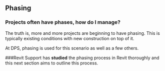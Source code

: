 ## Phasing 

### Projects often have phases, how do I manage?



The truth is, more and more projects are beginning to have phasing. This is typically existing conditions with new construction on top of it.

At DPS, phasing is used for this scenario as well as a few others.

###Revit Support has **studied** the phasing process in Revit thoroughly and this next section aims to outline this process.


